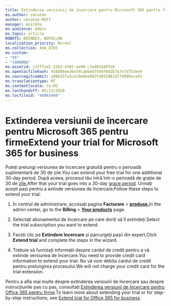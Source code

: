 ```yaml
---
title: Extinderea versiunii de încercare pentru Microsoft 365 pentru firme
ms.author: cmcatee
author: cmcatee-MSFT
manager: mnirkhe
ms.audience: Admin
ms.topic: article
ROBOTS: NOINDEX, NOFOLLOW
localization_priority: Normal
ms.collection: Adm_O365
ms.custom:
- "95"
- "1400006"
ms.assetid: c3fffed1-33b2-4382-ae99-c3a4816497e6
ms.openlocfilehash: 458806ee36efdcab64d7544f0d3b7a7e7d753ee9
ms.sourcegitcommit: a98b25fa3cac9ebba983f4932881d774880aca93
ms.translationtype: MT
ms.contentlocale: ro-RO
ms.lasthandoff: 05/13/2020
ms.locfileid: "44063449"
---
```

# <a name="extend-your-trial-for-microsoft-365-for-business"></a><span data-ttu-id="5f906-102">Extinderea versiunii de încercare pentru Microsoft 365 pentru firme</span><span class="sxs-lookup"><span data-stu-id="5f906-102">Extend your trial for Microsoft 365 for business</span></span>

<span data-ttu-id="5f906-103">Puteți prelungi versiunea de încercare gratuită pentru o perioadă suplimentară de 30 de zile.</span><span class="sxs-lookup"><span data-stu-id="5f906-103">You can extend your free trial for one additional 30-day period.</span></span> <span data-ttu-id="5f906-104">După aceea, procesul tău intră într-o perioadă de grație de 30 de [zile.](https://docs.microsoft.com/alchemyinsights/grace-period-for-microsoft-365-free-trial)</span><span class="sxs-lookup"><span data-stu-id="5f906-104">After that your trial goes into a 30-day [grace period](https://docs.microsoft.com/alchemyinsights/grace-period-for-microsoft-365-free-trial).</span></span> <span data-ttu-id="5f906-105">Urmați acești pași pentru a extinde versiunea de încercare:</span><span class="sxs-lookup"><span data-stu-id="5f906-105">Follow these steps to extend your trial:</span></span>
  
1. <span data-ttu-id="5f906-106">În centrul de administrare, accesați pagina **Facturare** \> **[produse.](https://go.microsoft.com/fwlink/p/?linkid=842054)**</span><span class="sxs-lookup"><span data-stu-id="5f906-106">In the admin center, go to the **Billing** \> **[Your products](https://go.microsoft.com/fwlink/p/?linkid=842054)** page.</span></span>

2. <span data-ttu-id="5f906-107">Selectați abonamentul de încercare pe care doriți să îl extindeți.</span><span class="sxs-lookup"><span data-stu-id="5f906-107">Select the trial subscription you want to extend.</span></span>

3. <span data-ttu-id="5f906-108">Faceți clic pe **Extindere încercare** și parcurgeți pașii din expert.</span><span class="sxs-lookup"><span data-stu-id="5f906-108">Click **Extend trial** and complete the steps in the wizard.</span></span>

4. <span data-ttu-id="5f906-109">Trebuie să furnizați informații despre cardul de credit pentru a vă extinde versiunea de încercare.</span><span class="sxs-lookup"><span data-stu-id="5f906-109">You need to provide credit card information to extend your trial.</span></span> <span data-ttu-id="5f906-110">Nu vă vom debita cardul de credit pentru prelungirea procesului.</span><span class="sxs-lookup"><span data-stu-id="5f906-110">We will not charge your credit card for the trial extension.</span></span>

<span data-ttu-id="5f906-111">Pentru a afla mai multe despre extinderea versiunii de încercare sau despre instrucțiunile pas cu pas, consultați [Extinderea versiunii de încercare pentru Office 365 pentru firme](https://docs.microsoft.com/microsoft-365/commerce/extend-your-trial).</span><span class="sxs-lookup"><span data-stu-id="5f906-111">To learn more about extending your trial or for step-by-step instructions, see [Extend trial for Office 365 for business](https://docs.microsoft.com/microsoft-365/commerce/extend-your-trial).</span></span>
